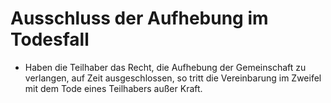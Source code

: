 # Ausschluss der Aufhebung im Todesfall

- Haben die Teilhaber das Recht, die Aufhebung der Gemeinschaft zu verlangen, auf Zeit ausgeschlossen, so tritt die Vereinbarung im Zweifel mit dem Tode eines Teilhabers außer Kraft.

